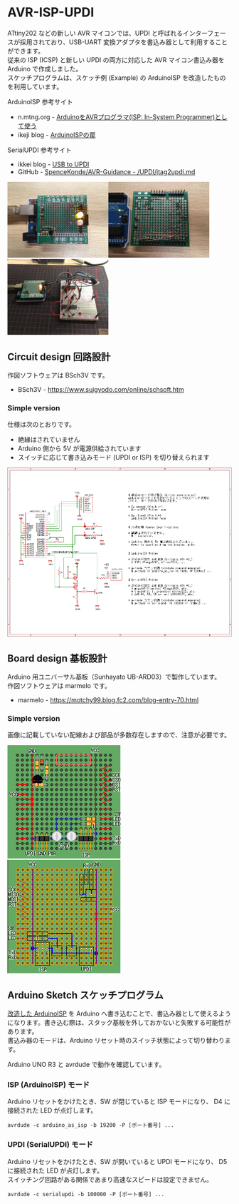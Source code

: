 # AVR-ISP-UPDI

ATtiny202 などの新しい AVR マイコンでは、UPDI と呼ばれるインターフェースが採用されており、USB-UART 変換アダプタを書込み器として利用することができます。  
従来の ISP (ICSP) と新しい UPDI の両方に対応した AVR マイコン書込み器を Arduino で作成しました。  
スケッチプログラムは、スケッチ例 (Example) の ArduinoISP を改造したものを利用しています。

ArduinoISP 参考サイト
* n.mtng.org - [ArduinoをAVRプログラマ(ISP: In-System Programmer)として使う](https://n.mtng.org/ele/arduino/ArduinoISP.html)
* ikeji blog - [ArduinoISPの罠](https://blog.ikejima.org/make/arduino/2022/02/12/arduinoisp-tips.html)

SerialUPDI 参考サイト
* ikkei blog - [USB to UPDI](https://blog.goo.ne.jp/jh3kxm/e/9bf429adc58bc09dc164e5ef30397f1f)
* GitHub - [SpenceKonde/AVR-Guidance - /UPDI/jtag2updi.md](https://github.com/SpenceKonde/AVR-Guidance/blob/master/UPDI/jtag2updi.md)

<img src="img/01.jpg" alt="top" width="45%"><img src="img/02.jpg" alt="bottom" width="45%"><img src="img/03.jpg" alt="using" width="45%">

## Circuit design 回路設計

作図ソフトウェアは BSch3V です。

* BSch3V - https://www.suigyodo.com/online/schsoft.htm

### Simple version

仕様は次のとおりです。
* 絶縁はされていません
* Arduino 側から 5V が電源供給されています
* スイッチに応じて書き込みモード (UPDI or ISP) を切り替えられます

![Circuit diagram](./CircuitDesign/simple_ver1.png)

## Board design 基板設計

Arduino 用ユニバーサル基板（Sunhayato UB-ARD03）で製作しています。  
作図ソフトウェアは marmelo です。

* marmelo - https://motchy99.blog.fc2.com/blog-entry-70.html

### Simple version

画像に記載していない配線および部品が多数存在しますので、注意が必要です。

![Board front](./BoardDesign/simple_ver1a.bmp)
![Board back](./BoardDesign/simple_ver1b.bmp)

## Arduino Sketch スケッチプログラム

[改造した ArduinoISP](./ArduinoISP_modify/ArduinoISP_modify.ino) を Arduino へ書き込むことで、書込み器として使えるようになります。書き込む際は、スタック基板を外しておかないと失敗する可能性があります。  
書込み器のモードは、Arduino リセット時のスイッチ状態によって切り替わります。

Arduino UNO R3 と avrdude で動作を確認しています。

### ISP (ArduinoISP) モード

Arduino リセットをかけたとき、SW が閉じていると ISP モードになり、 D4 に接続された LED が点灯します。

```:avrdude コマンド例
avrdude -c arduino_as_isp -b 19200 -P [ポート番号] ...
```

### UPDI (SerialUPDI) モード

Arduino リセットをかけたとき、SW が開いていると UPDI モードになり、 D5 に接続された LED が点灯します。  
スイッチング回路がある関係であまり高速なスピードは設定できません。

```:avrdude コマンド例
avrdude -c serialupdi -b 100000 -P [ポート番号] ...
```
